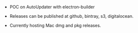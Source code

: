 - POC on AutoUpdater with electron-builder

- Releases can be published at github, bintray, s3, digitalocean.

- Currently hosting Mac dmg and pkg releases.